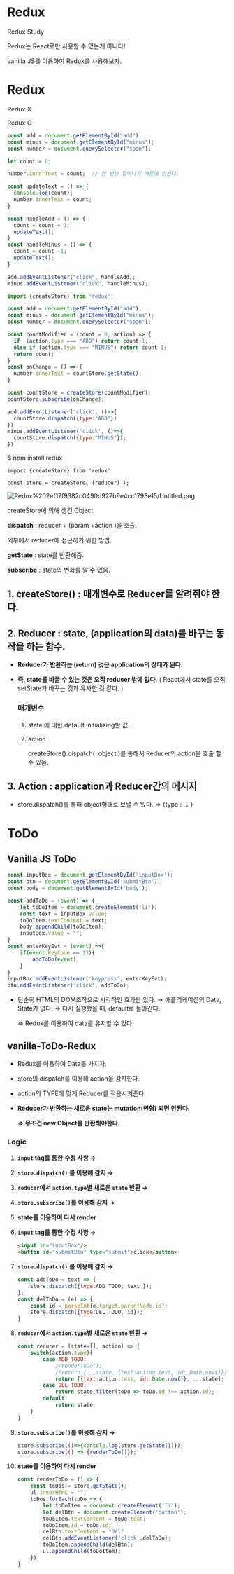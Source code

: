 # Redux
Redux Study

Redux는 React로만 사용할 수 있는게 아니다!

vanilla JS를 이용하여 Redux를 사용해보자.


# Redux

Redux X

Redux O

```jsx
const add = document.getElementById("add");
const minus = document.getElementById("minus");
const number = document.querySelector("span");

let count = 0;

number.innerText = count;  // 한 번만 일어나기 때문에 안된다.

const updateText = () => {
  console.log(count);
  number.innerText = count;
}

const handleAdd = () => {
  count = count + 1;
  updateText();
}
const handleMinus = () => {
  count = count -1;
  updateText();
}

add.addEventListener("click", handleAdd);
minus.addEventListener("click", handleMinus);
```

```jsx
import {createStore} from 'redux';

const add = document.getElementById("add");
const minus = document.getElementById("minus");
const number = document.querySelector("span");

const countModifier = (count = 0, action) => {
  if  (action.type === "ADD") return count+1;
  else if (action.type === "MINUS") return count-1;
  return count;
}
const onChange = () => {
  number.innerText = countStore.getState();
}

const countStore = createStore(countModifier);
countStore.subscribe(onChange);

add.addEventListener('click', ()=>{
  countStore.dispatch({type:"ADD"})
})
minus.addEventListener('click', ()=>{
  countStore.dispatch({type:"MINUS"});
})
```

$ npm install redux

`import {createStore} from 'redux'`

`const store = createStore( (reducer) );`

![Redux%202ef17f9382c0490d927b9e4cc1793e15/Untitled.png](Redux%202ef17f9382c0490d927b9e4cc1793e15/Untitled.png)

createStore에 의해 생긴 Object.

**dispatch** : reducer + (param +action )을 호출.

외부에서 reducer에 접근하기 위한 방법.

**getState** : state를 반환해줌.

**subscribe** : state의 변화를 알 수 있음.

## 1. createStore() : 매개변수로 Reducer를 알려줘야 한다.

## 2. Reducer : state, (application의 data)를 바꾸는 동작을 하는 함수.

- **Reducer가 반환하는 (return) 것은 application의 상태가 된다.**
- **즉, state를 바꿀 수 있는 것은 오직 reducer 밖에 없다.**
( React에서 state를 오직 setState가 바꾸는 것과 유사한 것 같다. )

    ### 매개변수

    1. state 에 대한 default initializing할 값.
    2. action  

        createStore().dispatch( :object )를 통해서 Reducer의 action을 호출 할 수 있음.

## 3. Action : application과 Reducer간의 메시지

- store.dispatch()를 통해 object형태로 보낼 수 있다. ⇒  {type : ... }

# ToDo

## **Vanilla JS ToDo**

```jsx
const inputBox = document.getElementById('inputBox');
const btn = document.getElementById('submitBtn');
const body = document.getElementById('body');

const addToDo = (event) => {
    let toDoItem = document.createElement('li');
    const text = inputBox.value;
    toDoItem.textContent = text;
    body.appendChild(toDoItem);
    inputBox.value = "";
}
const enterKeyEvt = (event) =>{
    if(event.keyCode == 13){
        addToDo(event);
    }
}
inputBox.addEventListener('keypress', enterKeyEvt);
btn.addEventListener('click', addToDo);
```

- 단순히 HTML의 DOM조작으로 시각적인 효과만 있다.
→ 애플리케이션의 Data, State가 없다.
→ 다시 실행했을 때, default로 돌아간다.

    ⇒ Redux를 이용하여 data를 유지할 수 있다.

## vanilla-ToDo-Redux

- Redux를 이용하여 Data를 가지자.
- store의 dispatch를 이용해 action을 감지한다.
- action의 TYPE에 맞게 Reducer를 적용시켜준다.
- **Reducer가 반환하는 새로운 state는 mutation(변형) 되면 안된다.**

    **⇒ 무조건 new Object를 반환해야한다.**

### Logic

1. **`input` tag를 통한** **수정 사항 →** 
2. **`store.dispatch()` 를 이용해 감지 →** 
3. **`reducer`에서 `action.type`별 새로운 `state` 반환 →** 
4. **`store.subscribe()`를 이용해 감지 →** 
5. **state를 이용하여 다시 render**

1. **`input` tag를 통한** **수정 사항 →** 

    ```html
    <input id="inputBox"/>
    <button id="submitBtn" type="submit">click</button>
    ```

2. **`store.dispatch()` 를 이용해 감지 →** 

    ```jsx
    const addToDo = text => {
        store.dispatch({type:ADD_TODO, text });
    };
    const delToDo = (e) => {
        const id = parseInt(e.target.parentNode.id);
        store.dispatch({type:DEL_TODO, id});
    }
    ```

3. **`reducer`에서 `action.type`별 새로운 `state` 반환 →** 

    ```jsx
    const reducer = (state=[], action) => {
        switch(action.type){
            case ADD_TODO:
                //renderToDo();
                //return [...state, {text:action.text, id: Date.now()}];
                return [{text:action.text, id: Date.now()}, ...state];
            case DEL_TODO:
                return state.filter(toDo => toDo.id !== action.id);
            default:
                return state;
        }
    }
    ```

4. **`store.subscribe()`를 이용해 감지 →** 

    ```jsx
    store.subscribe(()=>{console.log(store.getState())});
    store.subscribe(() => {renderToDo()});
    ```

5. **state를 이용하여 다시 render**

    ```jsx
    const renderToDo = () => {
        const toDos = store.getState();
        ul.innerHTML = "";
        toDos.forEach(toDo => {
            let toDoItem = document.createElement('li');
            let delBtn = document.createElement('button');
            toDoItem.textContent = toDo.text;
            toDoItem.id = toDo.id;
            delBtn.textContent = "Del"
            delBtn.addEventListener('click',delToDo);
            toDoItem.appendChild(delBtn);
            ul.appendChild(toDoItem);
        });
    }
    ```
